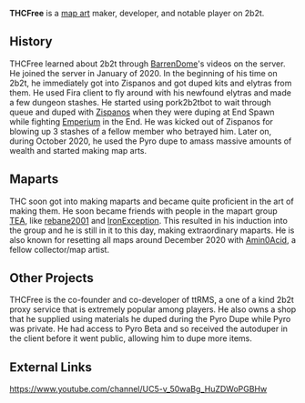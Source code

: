 **THCFree** is a [map art](https://2b2t.miraheze.org/wiki/Mapart) maker, developer, and notable player on 2b2t.

## History
THCFree learned about 2b2t through [BarrenDome](https://2b2t.miraheze.org/wiki/BarrenDome)'s videos on the server. He joined the server in January of 2020. In the beginning of his time on 2b2t, he immediately got into Zispanos and got duped kits and elytras from them. He used Fira client to fly around with his newfound elytras and made a few dungeon stashes. He started using pork2b2tbot to wait through queue and duped with [Zispanos](https://2b2t.miraheze.org/wiki/Zispanos) when they were duping at End Spawn while fighting [Emperium](https://2b2t.miraheze.org/wiki/Emperium) in the End. He was kicked out of Zispanos for blowing up 3 stashes of a fellow member who betrayed him. Later on, during October 2020, he used the Pyro dupe to amass massive amounts of wealth and started making map arts.

## Maparts
THC soon got into making maparts and became quite proficient in the art of making them. He soon became friends with people in the mapart group [TEA](https://2b2t.miraheze.org/wiki/TEA), like [rebane2001](https://2b2t.miraheze.org/wiki/rebane2001) and [IronException](https://2b2t.miraheze.org/wiki/IronException). This resulted in his induction into the group and he is still in it to this day, making extraordinary maparts. He is also known for resetting all maps around December 2020 with [Amin0Acid](https://2b2t.miraheze.org/wiki/Amin0Acid), a fellow collector/map artist.

## Other Projects
THCFree is the co-founder and co-developer of ttRMS, a one of a kind 2b2t proxy service that is extremely popular among players. He also owns a shop that he supplied using materials he duped during the Pyro Dupe while Pyro was private. He had access to Pyro Beta and so received the autoduper in the client before it went public, allowing him to dupe more items.

## External Links
https://www.youtube.com/channel/UC5-v_50waBg_HuZDWoPGBHw